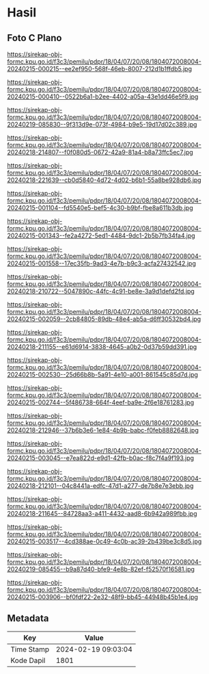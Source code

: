 # Hasil

## Foto C Plano

https://sirekap-obj-formc.kpu.go.id/f3c3/pemilu/pdpr/18/04/07/20/08/1804072008004-20240215-000215--ee2ef950-568f-46eb-8007-212d1b1ffdb5.jpg

https://sirekap-obj-formc.kpu.go.id/f3c3/pemilu/pdpr/18/04/07/20/08/1804072008004-20240215-000410--0522b6a1-b2ee-4402-a05a-43e1dd46e5f9.jpg

https://sirekap-obj-formc.kpu.go.id/f3c3/pemilu/pdpr/18/04/07/20/08/1804072008004-20240219-085830--9f313d9e-073f-4984-b9e5-19d17d02c389.jpg

https://sirekap-obj-formc.kpu.go.id/f3c3/pemilu/pdpr/18/04/07/20/08/1804072008004-20240218-214807--f0f080d5-0672-42a9-81a4-b8a73ffc5ec7.jpg

https://sirekap-obj-formc.kpu.go.id/f3c3/pemilu/pdpr/18/04/07/20/08/1804072008004-20240218-221639--cb0d5840-4d72-4d02-b6b1-55a8be928db6.jpg

https://sirekap-obj-formc.kpu.go.id/f3c3/pemilu/pdpr/18/04/07/20/08/1804072008004-20240215-001104--fd5540e5-bef5-4c30-b9bf-fbe8a611b3db.jpg

https://sirekap-obj-formc.kpu.go.id/f3c3/pemilu/pdpr/18/04/07/20/08/1804072008004-20240215-001343--fe2a4272-5ed1-4484-9dc1-2b5b7fb34fa4.jpg

https://sirekap-obj-formc.kpu.go.id/f3c3/pemilu/pdpr/18/04/07/20/08/1804072008004-20240215-001558--17ec35fb-9ad3-4e7b-b9c3-acfa27432542.jpg

https://sirekap-obj-formc.kpu.go.id/f3c3/pemilu/pdpr/18/04/07/20/08/1804072008004-20240218-210722--5047890c-44fc-4c91-be8e-3a9d1defd2fd.jpg

https://sirekap-obj-formc.kpu.go.id/f3c3/pemilu/pdpr/18/04/07/20/08/1804072008004-20240215-002059--2cb84805-89db-48e4-ab5a-d6ff30532bd4.jpg

https://sirekap-obj-formc.kpu.go.id/f3c3/pemilu/pdpr/18/04/07/20/08/1804072008004-20240218-211155--e61d6914-3838-4645-a0b2-0d37b59dd391.jpg

https://sirekap-obj-formc.kpu.go.id/f3c3/pemilu/pdpr/18/04/07/20/08/1804072008004-20240215-002530--25d66b8b-5a91-4e10-a001-861545c85d7d.jpg

https://sirekap-obj-formc.kpu.go.id/f3c3/pemilu/pdpr/18/04/07/20/08/1804072008004-20240215-002744--5f486738-664f-4eef-ba9e-2f6e18761283.jpg

https://sirekap-obj-formc.kpu.go.id/f3c3/pemilu/pdpr/18/04/07/20/08/1804072008004-20240218-212946--37b6b3e6-1e84-4b9b-babc-f0feb8882648.jpg

https://sirekap-obj-formc.kpu.go.id/f3c3/pemilu/pdpr/18/04/07/20/08/1804072008004-20240215-003045--e7ea822d-e9d1-42fb-b0ac-f8c7f4a9f193.jpg

https://sirekap-obj-formc.kpu.go.id/f3c3/pemilu/pdpr/18/04/07/20/08/1804072008004-20240218-212101--04c8441a-edfc-47d1-a277-de7b8e7e3ebb.jpg

https://sirekap-obj-formc.kpu.go.id/f3c3/pemilu/pdpr/18/04/07/20/08/1804072008004-20240218-211645--84728aa3-a411-4432-aad8-6b942a989fbb.jpg

https://sirekap-obj-formc.kpu.go.id/f3c3/pemilu/pdpr/18/04/07/20/08/1804072008004-20240215-003517--4cd388ae-0c49-4c0b-ac39-2b439be3c8d5.jpg

https://sirekap-obj-formc.kpu.go.id/f3c3/pemilu/pdpr/18/04/07/20/08/1804072008004-20240219-085455--b9a87d40-bfe9-4e8b-82ef-f52570f16581.jpg

https://sirekap-obj-formc.kpu.go.id/f3c3/pemilu/pdpr/18/04/07/20/08/1804072008004-20240215-003906--bf0fdf22-2e32-48f9-bb45-44948b45b1e4.jpg


## Metadata

| Key        | Value               |
| ---------- | ------------------- |
| Time Stamp | 2024-02-19 09:03:04 |
| Kode Dapil | 1801                |



